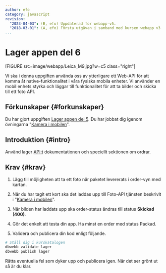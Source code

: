 ```yaml
---
author: efo
category: javascript
revision:
  "2023-04-03": (B, efo) Uppdaterad för webapp-v5.
  "2018-03-01": (A, efo) Första utgåvan i samband med kursen webapp v3.
...
```

Lager appen del 6
==================================

[FIGURE src=image/webapp/Leica_M9.jpg?w=c5 class="right"]

Vi ska i denna uppgiften använda oss av ytterligare ett Web-API för att komma åt native-funktionalitet i våra fysiska mobila enheter. Vi använder en mobil enhets styrka och läggar till funktionalitet för att ta bilder och skicka till ett foto API.



<!--more-->



Förkunskaper {#forkunskaper}
-----------------------
Du har gjort uppgiften [Lager appen del 5](uppgift/lager-appen-del-6). Du har jobbat dig igenom övningarna "[Kamera i mobilen](kunskap/kamera-i-mobilen)".



Introduktion {#intro}
-----------------------

Använd lager [API:t](https://lager.emilfolino.se/v2) dokumentationen och speciellt sektionen om ordrar.



Krav {#krav}
-----------------------

1. Lägg till möjligheten att ta ett foto när paketet levererats i order-vyn med kartan.

1. När du har tagit ett kort ska det laddas upp till Foto-API tjänsten beskrivit i "[Kamera i mobilen](kunskap/kamera-i-mobilen)".

1. När bilden har laddats upp ska order-status ändras till status **Skickad (400)**.

1. Gör det enkelt att testa din app. Ha minst en order med status Packad.

1. Validera och publicera din kod enligt följande.

```bash
# Ställ dig i kurskatalogen
dbwebb validate lager
dbwebb publish lager
```

Rätta eventuella fel som dyker upp och publicera igen. När det ser grönt ut så är du klar.
